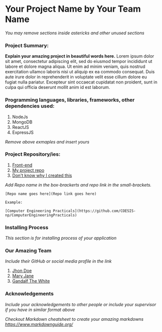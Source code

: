 # Your Project Name by Your Team Name
*You may remove sections inside astericks and other unused sections*
### Project Summary:
**Explain your amazing project in beautiful words here.** Lorem ipsum dolor sit amet, consectetur adipiscing elit, sed do eiusmod tempor incididunt ut labore et dolore magna aliqua. Ut enim ad minim veniam, quis nostrud exercitation ullamco laboris nisi ut aliquip ex ea commodo consequat. Duis aute irure dolor in reprehenderit in voluptate velit esse cillum dolore eu fugiat nulla pariatur. Excepteur sint occaecat cupidatat non proident, sunt in culpa qui officia deserunt mollit anim id est laborum.

### Programming languages, libraries, frameworks, other dependencies used:
1. NodeJs
2. MongoDB
3. ReactJS
4. ExpressJS

*Remove above exmaples and insert yours*

### Project Repository/ies:
1. [Front-end](https://github.com/COESIS-np/major-project-SEC)
2. [My project repo](https://github.com/COESIS-np/major-project-SEC)
3. [Don't know why I created this](https://github.com/COESIS-np/major-project-SEC)

*Add Repo name in the box-brackerts and repo link in the small-brackets.*

```
[Repo name goes here](Repo link goes here)

Example: 

[Computer Engineering Practicals](https://github.com/COESIS-np/ComputerEngineeringPracticals)
```

### Installing Process
*This section is for installing process of your application*

### Our Amazing Team
*Include their GitHub or social media profile in the link*
1. [Jhon Doe](https://github.com/COESIS-np/)
2. [Mary Jane](https://github.com/COESIS-np/)
3. [Gandalf The White](https://github.com/COESIS-np/)

### Acknowledgements
*Include your acknowledgements to other people or include your supervisor if you have in similar format above*


*Checkout Markdown cheatsheet to create your amazing markdowns 
https://www.markdownguide.org/*
